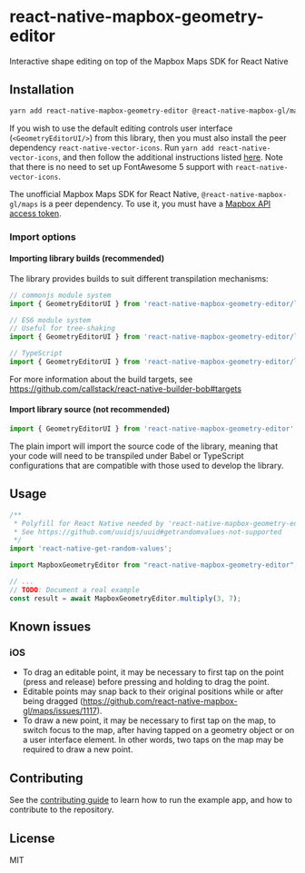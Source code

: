 # react-native-mapbox-geometry-editor

Interactive shape editing on top of the Mapbox Maps SDK for React Native

## Installation

```sh
yarn add react-native-mapbox-geometry-editor @react-native-mapbox-gl/maps react-native-get-random-values
```

If you wish to use the default editing controls user interface (`<GeometryEditorUI/>`) from this library, then you must also install the peer dependency `react-native-vector-icons`.
Run `yarn add react-native-vector-icons`, and then follow the additional instructions listed [here](https://github.com/oblador/react-native-vector-icons#installation).
Note that there is no need to set up FontAwesome 5 support with `react-native-vector-icons`.

The unofficial Mapbox Maps SDK for React Native, `@react-native-mapbox-gl/maps` is a peer dependency.
To use it, you must have a [Mapbox API access token](https://docs.mapbox.com/help/how-mapbox-works/access-tokens/).

### Import options

#### Importing library builds (recommended)

The library provides builds to suit different transpilation mechanisms:

```js
// commonjs module system
import { GeometryEditorUI } from 'react-native-mapbox-geometry-editor/lib/commonjs';

// ES6 module system
// Useful for tree-shaking
import { GeometryEditorUI } from 'react-native-mapbox-geometry-editor/lib/module';

// TypeScript
import { GeometryEditorUI } from 'react-native-mapbox-geometry-editor/lib/typescript';
```

For more information about the build targets, see https://github.com/callstack/react-native-builder-bob#targets

#### Import library source (not recommended)

```js
import { GeometryEditorUI } from 'react-native-mapbox-geometry-editor';
```

The plain import will import the source code of the library, meaning that your code will need to be transpiled under Babel or TypeScript configurations that are compatible with those used to develop the library.

## Usage

```js
/**
 * Polyfill for React Native needed by 'react-native-mapbox-geometry-editor'
 * See https://github.com/uuidjs/uuid#getrandomvalues-not-supported
 */
import 'react-native-get-random-values';

import MapboxGeometryEditor from "react-native-mapbox-geometry-editor";

// ...
// TODO: Document a real example
const result = await MapboxGeometryEditor.multiply(3, 7);
```

## Known issues

### iOS
- To drag an editable point, it may be necessary to first tap on the point (press and release) before pressing and holding to drag the point.
- Editable points may snap back to their original positions while or after being dragged (https://github.com/react-native-mapbox-gl/maps/issues/1117).
- To draw a new point, it may be necessary to first tap on the map, to switch focus to the map, after having tapped on a geometry object or on a user interface element.
  In other words, two taps on the map may be required to draw a new point.

## Contributing

See the [contributing guide](CONTRIBUTING.md) to learn how to run the example app, and how to contribute to the repository.

## License

MIT
